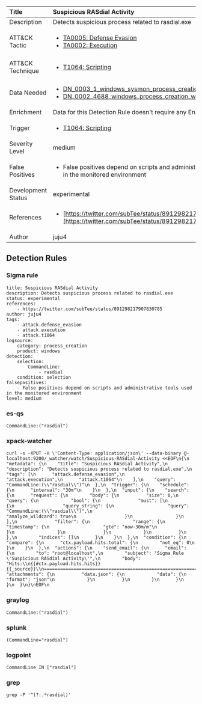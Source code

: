 | Title                | Suspicious RASdial Activity                                                                                                                                                 |
|:---------------------|:------------------------------------------------------------------------------------------------------------------------------------------------------------|
| Description          | Detects suspicious process related to rasdial.exe                                                                                                                                           |
| ATT&amp;CK Tactic    |  <ul><li>[TA0005: Defense Evasion](https://attack.mitre.org/tactics/TA0005)</li><li>[TA0002: Execution](https://attack.mitre.org/tactics/TA0002)</li></ul>  |
| ATT&amp;CK Technique | <ul><li>[T1064: Scripting](https://attack.mitre.org/techniques/T1064)</li></ul>  |
| Data Needed          | <ul><li>[DN_0003_1_windows_sysmon_process_creation](../Data_Needed/DN_0003_1_windows_sysmon_process_creation.md)</li><li>[DN_0002_4688_windows_process_creation_with_commandline](../Data_Needed/DN_0002_4688_windows_process_creation_with_commandline.md)</li></ul>  |
| Enrichment           |  Data for this Detection Rule doesn't require any Enrichments.  |
| Trigger              | <ul><li>[T1064: Scripting](../Triggers/T1064.md)</li></ul>  |
| Severity Level       | medium |
| False Positives      | <ul><li>False positives depend on scripts and administrative tools used in the monitored environment</li></ul>  |
| Development Status   | experimental |
| References           | <ul><li>[https://twitter.com/subTee/status/891298217907830785](https://twitter.com/subTee/status/891298217907830785)</li></ul>  |
| Author               | juju4 |


## Detection Rules

### Sigma rule

```
title: Suspicious RASdial Activity
description: Detects suspicious process related to rasdial.exe
status: experimental
references:
    - https://twitter.com/subTee/status/891298217907830785
author: juju4
tags:
    - attack.defense_evasion
    - attack.execution
    - attack.t1064
logsource:
    category: process_creation
    product: windows
detection:
    selection:
        CommandLine:
            - rasdial
    condition: selection
falsepositives:
    - False positives depend on scripts and administrative tools used in the monitored environment
level: medium

```





### es-qs
    
```
CommandLine:("rasdial")
```


### xpack-watcher
    
```
curl -s -XPUT -H \'Content-Type: application/json\' --data-binary @- localhost:9200/_watcher/watch/Suspicious-RASdial-Activity <<EOF\n{\n  "metadata": {\n    "title": "Suspicious RASdial Activity",\n    "description": "Detects suspicious process related to rasdial.exe",\n    "tags": [\n      "attack.defense_evasion",\n      "attack.execution",\n      "attack.t1064"\n    ],\n    "query": "CommandLine:(\\"rasdial\\")"\n  },\n  "trigger": {\n    "schedule": {\n      "interval": "30m"\n    }\n  },\n  "input": {\n    "search": {\n      "request": {\n        "body": {\n          "size": 0,\n          "query": {\n            "bool": {\n              "must": [\n                {\n                  "query_string": {\n                    "query": "CommandLine:(\\"rasdial\\")",\n                    "analyze_wildcard": true\n                  }\n                }\n              ],\n              "filter": {\n                "range": {\n                  "timestamp": {\n                    "gte": "now-30m/m"\n                  }\n                }\n              }\n            }\n          }\n        },\n        "indices": []\n      }\n    }\n  },\n  "condition": {\n    "compare": {\n      "ctx.payload.hits.total": {\n        "not_eq": 0\n      }\n    }\n  },\n  "actions": {\n    "send_email": {\n      "email": {\n        "to": "root@localhost",\n        "subject": "Sigma Rule \'Suspicious RASdial Activity\'",\n        "body": "Hits:\\n{{#ctx.payload.hits.hits}}{{_source}}\\n================================================================================\\n{{/ctx.payload.hits.hits}}",\n        "attachments": {\n          "data.json": {\n            "data": {\n              "format": "json"\n            }\n          }\n        }\n      }\n    }\n  }\n}\nEOF\n
```


### graylog
    
```
CommandLine:("rasdial")
```


### splunk
    
```
(CommandLine="rasdial")
```


### logpoint
    
```
CommandLine IN ["rasdial"]
```


### grep
    
```
grep -P '^(?:.*rasdial)'
```



